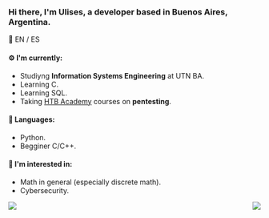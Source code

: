 ### Hi there, I'm Ulises, a developer based in Buenos Aires, Argentina.

:speech_balloon: EN / ES

#### :gear: I'm currently:
* Studiyng **Information Systems Engineering** at UTN BA.
* Learning C.
* Learning SQL.
* Taking [HTB Academy](https://academy.hackthebox.eu/) courses on **pentesting**.

#### :toolbox: Languages:
* Python.
* Begginer C/C++.

#### :eyes: I'm interested in:
* Math in general (especially discrete math).
* Cybersecurity.

<a href="https://github.com/ucabaleiro/github-readme-stats">
  <img align="left" src="https://github-readme-stats.vercel.app/api?username=ucabaleiro&show_icons=true&theme=onedark" />
</a>
<a href="https://github.com/ucabaleiro/github-readme-stats">
  <img align="right" src="https://github-readme-stats.vercel.app/api/top-langs/?username=ucabaleiro&show_icons=true&theme=onedark&layout=compact" />
</a>

